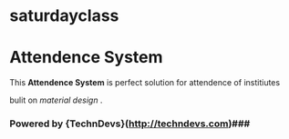 # saturdayclass
# Attendence System #

This **Attendence System** is perfect solution for attendence of institiutes

bulit on *material  design* .

### Powered by {TechnDevs}(http://techndevs.com)###